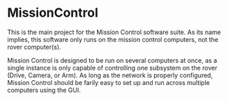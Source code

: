 # MissionControl

This is the main project for the Mission Control software suite. As its name implies, this software only runs on the mission control computers, not the rover computer(s).

Mission Control is designed to be run on several computers at once, as a single instance is only capable of controlling one subsystem on the rover (Drive, Camera, or Arm). As long as the network is properly configured, Mission Control should be farily easy to set up and run across multiple computers using the GUI.
